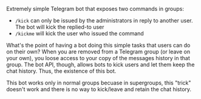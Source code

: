 Extremely simple Telegram bot that exposes two commands in groups:

- `/kick` can only be issued by the administrators in reply to another user. The bot will kick the replied-to user
- `/kickme` will kick the user who issued the command

What's the point of having a bot doing this simple tasks that users can do on their own? 
When you are removed from a Telegram group (or leave on your own), you 
loose access to your copy of the messages history in that group. The bot API, though, allows bots to kick users and let them keep 
the chat history. Thus, the existence of this bot.

This bot works only in normal groups becuase in supergroups, this "trick" doesn't work and there is no way to kick/leave 
and retain the chat history.
